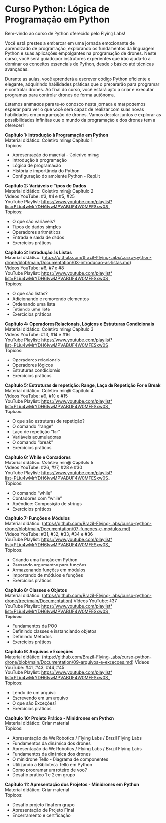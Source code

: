 # Curso Python: Lógica de Programação em Python

Bem-vindo ao curso de Python oferecido pelo Flying Labs!

Você está prestes a embarcar em uma jornada emocionante de aprendizado de programação, explorando os fundamentos da linguagem Python e suas aplicações empolgantes na programação de drones. Neste curso, você será guiado por instrutores experientes que irão ajudá-lo a dominar os conceitos essenciais de Python, desde o básico até técnicas avançadas.

Durante as aulas, você aprenderá a escrever código Python eficiente e elegante, adquirindo habilidades práticas que o prepararão para programar e controlar drones. Ao final do curso, você estará apto a criar e executar programas para controlar drones de forma autônoma.

Estamos animados para tê-lo conosco nesta jornada e mal podemos esperar para ver o que você será capaz de realizar com suas novas habilidades em programação de drones. Vamos decolar juntos e explorar as possibilidades infinitas que o mundo da programação e dos drones tem a oferecer!

**Capítulo 1: Introdução à Programação em Python**  
Material didático: Coletivo min@ Capítulo 1  
Tópicos:
- Apresentação do material - Coletivo min@
- Introdução à programação
- Lógica de programação
- História e importância do Python
- Configuração do ambiente Python - Repl.it

**Capítulo 2: Variáveis e Tipos de Dados**  
Material didático: Coletivo min@ Capítulo 2  
Vídeos YouTube: #3, #4 e #5, #25  
YouTube Playlist: https://www.youtube.com/playlist?list=PLiu4wMrYDH6IvwMPVABUF4W0MFESxw0S_  
Tópicos:
- O que são variáveis?
- Tipos de dados simples
- Operadores aritméticos
- Entrada e saída de dados
- Exercícios práticos  

**Capítulo 3: Introdução às Listas**  
Material didático: (https://github.com/Brazil-Flying-Labs/curso-python-drone/blob/main/Documentation/03-introducao-as-listas.md)  
Vídeos YouTube: #6, #7 e #8  
YouTube Playlist: https://www.youtube.com/playlist?list=PLiu4wMrYDH6IvwMPVABUF4W0MFESxw0S_  
Tópicos:
- O que são listas?
- Adicionando e removendo elementos
- Ordenando uma lista
- Fatiando uma lista
- Exercícios práticos  

**Capítulo 4: Operadores Relacionais, Lógicos e Estruturas Condicionais**  
Material didático: Coletivo min@ Capítulo 3  
Vídeos YouTube: #13, #14 e #16  
YouTube Playlist: https://www.youtube.com/playlist?list=PLiu4wMrYDH6IvwMPVABUF4W0MFESxw0S_  
Tópicos:
- Operadores relacionais
- Operadores lógicos
- Estruturas condicionais
- Exercícios práticos  

**Capítulo 5: Estruturas de repetição: Range, Laço de Repetição For e Break**  
Material didático: Coletivo min@ Capítulo 4  
Vídeos YouTube: #9, #10 e #15  
YouTube Playlist: https://www.youtube.com/playlist?list=PLiu4wMrYDH6IvwMPVABUF4W0MFESxw0S_  
Tópicos:  
- O que são estruturas de repetição? 
- O comando “range”
- Laço de repetição “for”
- Variáveis acumuladoras
- O comando “break”
- Exercícios práticos  

**Capítulo 6: While e Contadores**  
Material didático: Coletivo min@ Capítulo 5  
Vídeos YouTube: #26, #27, #28 e #30  
YouTube Playlist: https://www.youtube.com/playlist?list=PLiu4wMrYDH6IvwMPVABUF4W0MFESxw0S_  
Tópicos:  
- O comando “while”
- Contadores com “while”
- Apêndice: Composição de strings
- Exercícios práticos  

**Capítulo 7: Funções e Módulos**  
Material didático: (https://github.com/Brazil-Flying-Labs/curso-python-drone/blob/main/Documentation/07-funcoes-e-modulos.md)  
Vídeos YouTube: #31, #32, #33, #34 e #36  
YouTube Playlist: https://www.youtube.com/playlist?list=PLiu4wMrYDH6IvwMPVABUF4W0MFESxw0S_  
Tópicos:  
- Criando uma função em Python
- Passando argumentos para funções
- Armazenando funções em módulos
- Importando de módulos e funções
- Exercícios práticos  

**Capítulo 8: Classes e Objetos**  
Material didático: (https://github.com/Brazil-Flying-Labs/curso-python-drone/tree/main/Documentation) 
Vídeos YouTube: #37  
YouTube Playlist: https://www.youtube.com/playlist?list=PLiu4wMrYDH6IvwMPVABUF4W0MFESxw0S_  
Tópicos:  
- Fundamentos da POO
- Definindo classes e instanciando objetos
- Definindo Métodos
- Exercícios práticos  

**Capítulo 9: Arquivos e Exceções**  
Material didático: (https://github.com/Brazil-Flying-Labs/curso-python-drone/blob/main/Documentation/09-arquivos-e-excecoes.md) 
Vídeos YouTube: #41, #43, #44, #45  
YouTube Playlist: https://www.youtube.com/playlist?list=PLiu4wMrYDH6IvwMPVABUF4W0MFESxw0S_  
Tópicos:  
- Lendo de um arquivo
- Escrevendo em um arquivo
- O que são Exceções?
- Exercícios práticos  

**Capítulo 10: Projeto Prático - Minidrones em Python**  
Material didático: Criar material  
Tópicos:  
- Apresentação da We Robotics / Flying Labs / Brazil Flying Labs
- Fundamentos da dinâmica dos drones
- Apresentação da We Robotics / Flying Labs / Brazil Flying Labs
- Fundamentos da dinâmica dos drones
- O minidrone Tello - Diagrama de componentes
- Utilizando a Biblioteca Tello em Python
- Como programar um roteiro de voo?
- Desafio prático 1 e 2 em grupo  

**Capítulo 11: Apresentação dos Projetos - Minidrones em Python**  
Material didático: Criar material  
Tópicos:  
- Desafio projeto final em grupo
- Apresentação de Projeto Final
- Encerramento e certificação
